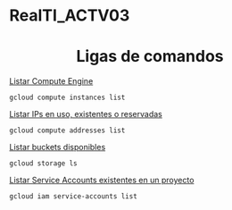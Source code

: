 # RealTI_ACTV03

<h1 align="center">Ligas de comandos</h1>


<a href="https://cloud.google.com/sdk/gcloud/reference/compute/addresses/list">Listar Compute Engine</a>
```
gcloud compute instances list
```

<a href="https://stackoverflow.com/questions/56014112/how-can-i-get-all-external-ip-addresses-in-my-gcp-organization">Listar IPs en uso, existentes o reservadas</a>
```
gcloud compute addresses list
```


<a href="https://cloud.google.com/sdk/gcloud/reference/storage/ls">Listar buckets disponibles</a>
```
gcloud storage ls
```


<a href="https://stackoverflow.com/questions/71153917/how-can-i-list-all-service-accounts-also-those-created-by-gcp-with-the-gcloud">Listar Service Accounts existentes en un proyecto</a>

```
gcloud iam service-accounts list
```
